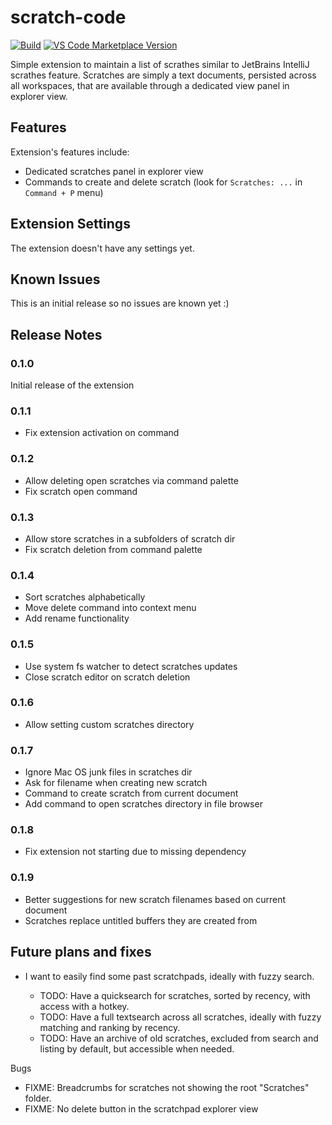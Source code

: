 # scratch-code

[![Build](https://github.com/vladimir-kotikov/scratch-code/actions/workflows/build.yml/badge.svg?branch=main)](https://github.com/vladimir-kotikov/scratch-code/actions/workflows/build.yml)
[![VS Code Marketplace Version](https://img.shields.io/visual-studio-marketplace/v/vlkoti.scratch-code?label=VS%20Code%20%20Marketplace)](https://marketplace.visualstudio.com/items?itemName=vlkoti.scratch-code)

Simple extension to maintain a list of scrathes similar to JetBrains IntelliJ scrathes feature. Scratches are simply a text documents, persisted across all workspaces, that are available through a dedicated view panel in explorer view.

## Features

Extension's features include:

- Dedicated scratches panel in explorer view
- Commands to create and delete scratch (look for `Scratches: ...` in `Command + P` menu)

## Extension Settings

The extension doesn't have any settings yet.

## Known Issues

This is an initial release so no issues are known yet :)

## Release Notes

### 0.1.0

Initial release of the extension

### 0.1.1

- Fix extension activation on command

### 0.1.2

- Allow deleting open scratches via command palette
- Fix scratch open command

### 0.1.3

- Allow store scratches in a subfolders of scratch dir
- Fix scratch deletion from command palette

### 0.1.4

- Sort scratches alphabetically
- Move delete command into context menu
- Add rename functionality

### 0.1.5

- Use system fs watcher to detect scratches updates
- Close scratch editor on scratch deletion

### 0.1.6

- Allow setting custom scratches directory

### 0.1.7

- Ignore Mac OS junk files in scratches dir
- Ask for filename when creating new scratch
- Command to create scratch from current document
- Add command to open scratches directory in file browser

### 0.1.8

- Fix extension not starting due to missing dependency

### 0.1.9

- Better suggestions for new scratch filenames based on current document
- Scratches replace untitled buffers they are created from

## Future plans and fixes

- I want to easily find some past scratchpads, ideally with fuzzy search.

  - TODO: Have a quicksearch for scratches, sorted by recency, with access with a hotkey.
  - TODO: Have a full textsearch across all scratches, ideally with fuzzy matching and ranking by recency.
  - TODO: Have an archive of old scratches, excluded from search and listing by default, but accessible when needed.

Bugs

- FIXME: Breadcrumbs for scratches not showing the root "Scratches" folder.
- FIXME: No delete button in the scratchpad explorer view
